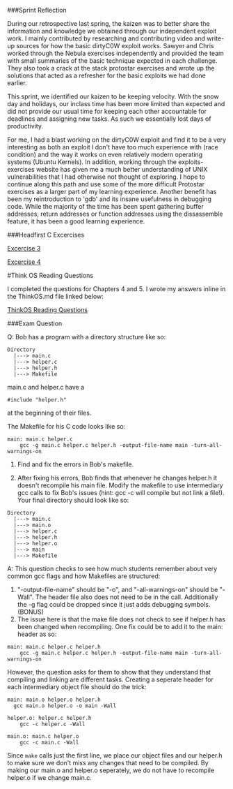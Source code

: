 ###Sprint Reflection

During our retrospective last spring, the kaizen was to better share the information and knowledge we obtained through our independent exploit work. I mainly contributed by researching and contributing video and write-up sources for how the basic dirtyC0W exploit works. Sawyer and Chris worked through the Nebula exercises independently and provided the team with small summaries of the basic technique expected in each challenge. They also took a crack at the stack protostar exercises and wrote up the solutions that acted as a refresher for the basic exploits we had done earlier. 

This sprint, we identified our kaizen to be keeping velocity. With the snow day and holidays, our inclass time has been more limited than expected and did not provide our usual time for keeping each other accountable for deadlines and assigning new tasks. As such we essentially lost days of productivity.

For me, I had a blast working on the dirtyC0W exploit and find it to be a very interesting as both an exploit I don't have too much experience with (race condition) and the way it works on even relatively modern operating systems (Ubuntu Kernels). In addition, working through the exploits-exercises website has given me a much better understanding of UNIX vulnerabilities that I had otherwise not thought of exploring. I hope to continue along this path and use some of the more difficult Protostar exercises as a larger part of my learning experience. Another benefit has been my reintroduction to 'gdb' and its insane usefulness in debugging code. While the majority of the time has been spent gathering buffer addresses, return addresses or function addresses using the dissassemble feature, it has been a good learning experience.

###Headfirst C Excercises

[Excercise 3](../exercises/ex03/)

[Excercise 4](../exercises/ex04/)

#Think OS Reading Questions

I completed the questions for Chapters 4 and 5. I wrote my answers inline in the ThinkOS.md file linked below:

[ThinkOS Reading Questions](../reading_questions/thinkos.md)

###Exam Question

Q: Bob has a program with a directory structure like so:

```
Directory
  |---> main.c
  |---> helper.c
  |---> helper.h
  |---> Makefile
```
main.c and helper.c have a 
```
#include "helper.h"
```
at the beginning of their files.

The Makefile for his C code  looks like so:
```
main: main.c helper.c
    gcc -g main.c helper.c helper.h -output-file-name main -turn-all-warnings-on
```

1. Find and fix the errors in Bob's makefile.

2. After fixing his errors, Bob finds that whenever he changes helper.h it doesn't recompile his main file. Modify the makefile to use intermediary gcc calls to fix Bob's issues (hint: gcc -c will compile but not link a file!). Your final directory should look like so:

```
Directory
  |---> main.c
  |---> main.o
  |---> helper.c
  |---> helper.h
  |---> helper.o
  |---> main
  |---> Makefile
``` 

A: This question checks to see how much students remember about very common gcc flags and how Makefiles are structured:

1. "-output-file-name" should be "-o", and "-all-warnings-on" should be "-Wall". The header file also does not need to be in the call. Additionally the -g flag could be dropped since it just adds debugging symbols. (BONUS)
2. The issue here is that the make file does not check to see if helper.h has been changed when recompiling. One fix could be to add it to the main: header as so:

```
main: main.c helper.c helper.h
    gcc -g main.c helper.c helper.h -output-file-name main -turn-all-warnings-on
```

However, the question asks for them to show that they understand that compiling and linking are different tasks. Creating a seperate header for each intermediary object file should do the trick:

```
main: main.o helper.o helper.h
  gcc main.o helper.o -o main -Wall
  
helper.o: helper.c helper.h
	gcc -c helper.c -Wall

main.o: main.c helper.o
	gcc -c main.c -Wall
```

Since ```make``` calls just the first line, we place our object files and our helper.h to make sure we don't miss any changes that need to be compiled. By making our main.o and helper.o seperately, we do not have to recompile helper.o if we change main.c.
